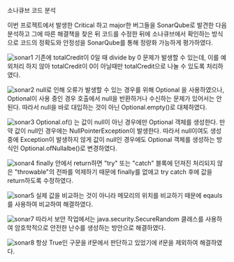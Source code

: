 소나큐브 코드 분석

이번 프로젝트에서 발생한 Critical 하고 major한 버그들을 SonarQube로 발견한 다음 분석하고 그에 따른 해결책을 찾은 뒤 
코드를 수정한 뒤에 소나큐브에서 확인하는 방식으로 코드의 정확도와 안정성을 SonarQube를 통해 정량화 가능하게 평가하였다.

 ![sonar1](https://github.com/CSID-DGU/2023-1-OPPS1-1921-5/assets/103040750/8728a179-16c5-433f-8aee-60a1c564543f)
  기존에 totalCredit이 0일 때 divide by 0 문제가 발생할 수 있는데, 이를 예외처리 하지 않아 totalCredit이 0이 아닐때만 totalCredit으로 나눌 수 있도록 처리하였다.


  
 ![sonar2](https://github.com/CSID-DGU/2023-1-OPPS1-1921-5/assets/103040750/e5b47017-d414-4ae5-b605-fdc4caa087d5)
  null로 인해 오류가 발생할 수 있는 경우를 위해 Optional 을 사용하였으나, Optional이 사용 중인 경우 호출에서 null을 반환하거나 수신하는 문제가 있어서는 안 된다. 따라서 null을 바로 대입하는 것이 아닌 Optional.empty()로 대체하였다.



 ![sonar3](https://github.com/CSID-DGU/2023-1-OPPS1-1921-5/assets/103040750/1bef0332-ea7e-44b0-83df-d0e6acaccf4f)
  Optional.of() 는 값이 null이 아닌 경우에만 Optional 객체를 생성한다. 만약 값이 null인 경우에는 NullPointerException이 발생한다. 따라서 null이여도 생성 중에 Exception이 발생하지 않게 값이 null인 경우에도 Optional 객체를 생성하는 방식인 Optional.ofNullalbe()로 변경하였다.



 ![sonar4](https://github.com/CSID-DGU/2023-1-OPPS1-1921-5/assets/103040750/0e83c1af-5c17-4096-80f1-cce4e836e128)
  finally 안에서 return하면 "try" 또는 "catch" 블록에 던져진 처리되지 않은 "throwable"의 전파를 억제하기 때문에 finally를 없애고 try catch 후에 값을 return하도록 수정하였다.
  


 ![sonar5](https://github.com/CSID-DGU/2023-1-OPPS1-1921-5/assets/103040750/778a7600-2ba6-42ae-a73d-38312504d80f)
    실제 값을 비교하는 것이 아니라 메모리의 위치를 비교하기 때문에 eqauls를 사용하여 비교하여 해결하였다.



 ![sonar7](https://github.com/CSID-DGU/2023-1-OPPS1-1921-5/assets/103040750/9f541490-e329-4a82-bbc1-a21dc9eeb935)
  따라서 보안 작업에서는 java.security.SecureRandom 클래스를 사용하여 암호학적으로 안전한 난수를 생성하는 방안으로 해결하였다.



 ![sonar8](https://github.com/CSID-DGU/2023-1-OPPS1-1921-5/assets/103040750/9c144f96-840d-414e-9af0-6f86dcceeaab)
  항상 True인 구문을 if문에서 판단하고 있었기에 if문을 제외하여 해결하였다.





